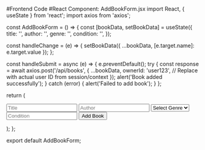 #Frontend Code
#React Component: AddBookForm.jsx
import React, { useState } from 'react';
import axios from 'axios';

const AddBookForm = () => {
  const [bookData, setBookData] = useState({
    title: '',
    author: '',
    genre: '',
    condition: '',
  });

  const handleChange = (e) => {
    setBookData({ ...bookData, [e.target.name]: e.target.value });
  };

  const handleSubmit = async (e) => {
    e.preventDefault();
    try {
      const response = await axios.post('/api/books', {
        ...bookData,
        ownerId: 'user123', // Replace with actual user ID from session/context
      });
      alert('Book added successfully');
    } catch (error) {
      alert('Failed to add book');
    }
  };

  return (
    <form onSubmit={handleSubmit}>
      <input name="title" placeholder="Title" onChange={handleChange} required />
      <input name="author" placeholder="Author" onChange={handleChange} required />
      <select name="genre" onChange={handleChange} required>
        <option value="">Select Genre</option>
        <option value="Classic">Classic</option>
        <option value="Fiction">Fiction</option>
      </select>
      <input name="condition" placeholder="Condition" onChange={handleChange} required />
      <button type="submit">Add Book</button>
    </form>
  );
};

export default AddBookForm;